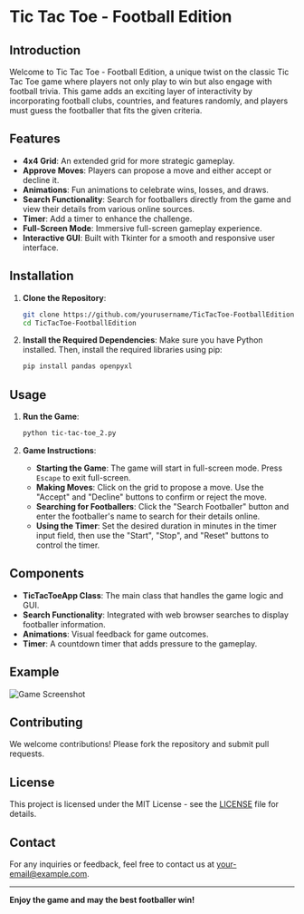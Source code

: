 # Tic Tac Toe - Football Edition

## Introduction

Welcome to Tic Tac Toe - Football Edition, a unique twist on the classic Tic Tac Toe game where players not only play to win but also engage with football trivia. This game adds an exciting layer of interactivity by incorporating football clubs, countries, and features randomly, and players must guess the footballer that fits the given criteria.

## Features

- **4x4 Grid**: An extended grid for more strategic gameplay.
- **Approve Moves**: Players can propose a move and either accept or decline it.
- **Animations**: Fun animations to celebrate wins, losses, and draws.
- **Search Functionality**: Search for footballers directly from the game and view their details from various online sources.
- **Timer**: Add a timer to enhance the challenge.
- **Full-Screen Mode**: Immersive full-screen gameplay experience.
- **Interactive GUI**: Built with Tkinter for a smooth and responsive user interface.

## Installation

1. **Clone the Repository**:
    ```sh
    git clone https://github.com/yourusername/TicTacToe-FootballEdition.git
    cd TicTacToe-FootballEdition
    ```

2. **Install the Required Dependencies**:
    Make sure you have Python installed. Then, install the required libraries using pip:
    ```sh
    pip install pandas openpyxl
    ```

## Usage

1. **Run the Game**:
    ```sh
    python tic-tac-toe_2.py
    ```

2. **Game Instructions**:
    - **Starting the Game**: The game will start in full-screen mode. Press `Escape` to exit full-screen.
    - **Making Moves**: Click on the grid to propose a move. Use the "Accept" and "Decline" buttons to confirm or reject the move.
    - **Searching for Footballers**: Click the "Search Footballer" button and enter the footballer's name to search for their details online.
    - **Using the Timer**: Set the desired duration in minutes in the timer input field, then use the "Start", "Stop", and "Reset" buttons to control the timer.

## Components

- **TicTacToeApp Class**: The main class that handles the game logic and GUI.
- **Search Functionality**: Integrated with web browser searches to display footballer information.
- **Animations**: Visual feedback for game outcomes.
- **Timer**: A countdown timer that adds pressure to the gameplay.

## Example

![Game Screenshot](screenshot.png)

## Contributing

We welcome contributions! Please fork the repository and submit pull requests.

## License

This project is licensed under the MIT License - see the [LICENSE](LICENSE) file for details.

## Contact

For any inquiries or feedback, feel free to contact us at [your-email@example.com](mailto:your-email@example.com).

---

**Enjoy the game and may the best footballer win!**

